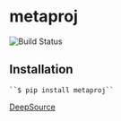 # metaproj
![Build Status](https://github.com/KGerring/metaproj/workflows/pytesting/badge.svg)

## Installation

    ``$ pip install metaproj``




[DeepSource](https://deepsource.io/docs/)
